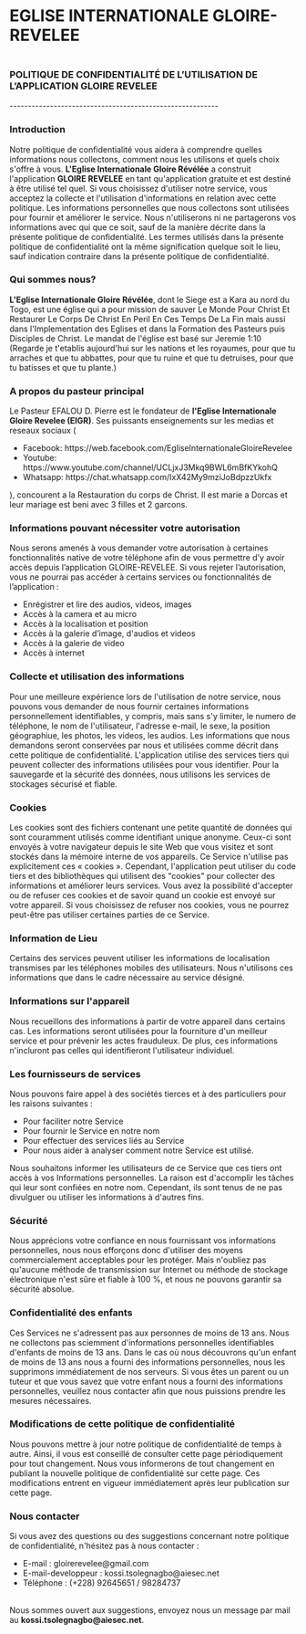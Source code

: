 
<h1>EGLISE INTERNATIONALE GLOIRE-REVELEE</h1>
<img src="https://firebasestorage.googleapis.com/v0/b/goire-revelee.appspot.com/o/images%2Fgloirerevelee.png?alt=media&token=249818ec-5598-42e7-9e0e-0dce6e6ad08e" alt="">
<h3>POLITIQUE DE CONFIDENTIALITÉ DE L’UTILISATION DE L’APPLICATION GLOIRE REVELEE </h3>  
--------------------------------------------------------- 

<h3>Introduction </h3>
Notre politique de confidentialité vous aidera à comprendre quelles informations nous collectons, comment nous les utilisons et quels choix s'offre à vous. 
<b>L'Eglise Internationale Gloire Révélée</b> a construit l'application <b>GLOIRE REVELEE</b> en tant qu'application gratuite et est destiné à être utilisé tel quel. Si vous choisissez d'utiliser notre service, vous acceptez la collecte et l'utilisation d'informations en relation avec cette politique. Les informations personnelles que nous collectons sont utilisées pour fournir et améliorer le service. Nous n'utiliserons ni ne partagerons vos informations avec qui que ce soit, sauf de la manière décrite dans la présente politique de confidentialité. 
Les termes utilisés dans la présente politique de confidentialité ont la même signification quelque soit le lieu, sauf indication contraire dans la présente politique de confidentialité. 

<h3>Qui sommes nous? </h3>
<b>L'Eglise Internationale Gloire Révélée</b>, dont le Siege est a Kara au nord du Togo, est une église qui a pour mission de sauver Le Monde Pour Christ Et Restaurer Le Corps De Christ En Peril En Ces Temps De La Fin mais aussi dans l'Implementation des Eglises et dans la Formation des Pasteurs puis Disciples de Christ.
Le mandat de l'église est basé sur Jeremie 1:10 (Regarde je t'etablis aujourd'hui sur les nations et les royaumes, pour que tu arraches et que tu abbattes, pour que tu ruine et que tu detruises, pour que tu batisses et que tu plante.)

<h3>A propos du pasteur principal</h3>
Le Pasteur EFALOU D. Pierre est le fondateur de <b>l'Eglise Internationale Gloire Revelee (EIGR)</b>. Ses puissants enseignements sur les medias et reseaux sociaux (
<ul>
  <li>Facebook: https://web.facebook.com/EgliseInternationaleGloireRevelee</li>
  <li>Youtube: https://www.youtube.com/channel/UCLjxJ3Mkq9BWL6mBfKYkohQ</li>
  <li>Whatsapp: https://chat.whatsapp.com/IxX42My9mziJoBdpzzUkfx</li>
</ul>
), concourent a la Restauration du corps de Christ. Il est marie a Dorcas et leur mariage est beni avec 3 filles et 2 garcons.



    

<h3>Informations pouvant nécessiter votre autorisation </h3>
Nous serons amenés à vous demander votre autorisation à certaines fonctionnalités native de votre téléphone afin de vous permettre d’y avoir accès depuis l’application GLOIRE-REVELEE. Si vous rejeter l’autorisation, vous ne pourrai pas accéder à certains services ou fonctionnalités de l’application : 
<ul>
  <li>Enrégistrer et lire des audios, videos, images </li>
  <li>Accès à la camera et au micro</li>
  <li>Accès à la localisation et position </li>
  <li>Accès à la galerie d’image, d'audios et videos</li>
  <li>Accès à la galerie de video </li>
  <li>Accès à internet </li>
</ul>


<h3>Collecte et utilisation des informations </h3>
Pour une meilleure expérience lors de l'utilisation de notre service, nous pouvons vous demander de nous fournir certaines informations personnellement identifiables, y compris, mais sans s'y limiter, le numero de téléphone, le nom de l'utilisateur, l'adresse e-mail, le sexe, la position géographiue, les photos, les videos, les audios. Les informations que nous demandons seront conservées par nous et utilisées comme décrit dans cette politique de confidentialité. 
L'application utilise des services tiers qui peuvent collecter des informations utilisées pour vous identifier. 
Pour la sauvegarde et la sécurité des données, nous utilisons les services de stockages sécurisé et fiable. 


<h3>Cookies</h3>
Les cookies sont des fichiers contenant une petite quantité de données qui sont couramment utilisés comme identifiant unique anonyme. Ceux-ci sont envoyés à votre navigateur depuis le site Web que vous visitez et sont stockés dans la mémoire interne de vos appareils. 
Ce Service n'utilise pas explicitement ces « cookies ». Cependant, l'application peut utiliser du code tiers et des bibliothèques qui utilisent des "cookies" pour collecter des informations et améliorer leurs services. Vous avez la possibilité d'accepter ou de refuser ces cookies et de savoir quand un cookie est envoyé sur votre appareil. Si vous choisissez de refuser nos cookies, vous ne pourrez peut-être pas utiliser certaines parties de ce Service. 


<h3>Information de Lieu </h3>
Certains des services peuvent utiliser les informations de localisation transmises par les téléphones mobiles des utilisateurs. Nous n'utilisons ces informations que dans le cadre nécessaire au service désigné. 


<h3>Informations sur l'appareil </h3>
Nous recueillons des informations à partir de votre appareil dans certains cas. Les informations seront utilisées pour la fourniture d'un meilleur service et pour prévenir les actes frauduleux. De plus, ces informations n'incluront pas celles qui identifieront l'utilisateur individuel. 


<h3>Les fournisseurs de services </h3>
Nous pouvons faire appel à des sociétés tierces et à des particuliers pour les raisons suivantes : 
<ul>
  <li>Pour faciliter notre Service </li>
  <li>Pour fournir le Service en notre nom </li>
  <li>Pour effectuer des services liés au Service </li>
  <li>Pour nous aider à analyser comment notre Service est utilisé.</li>
</ul>
Nous souhaitons informer les utilisateurs de ce Service que ces tiers ont accès à vos Informations personnelles. La raison est d'accomplir les tâches qui leur sont confiées en notre nom. Cependant, ils sont tenus de ne pas divulguer ou utiliser les informations à d'autres fins. 


<h3>Sécurité</h3>
Nous apprécions votre confiance en nous fournissant vos informations personnelles, nous nous efforçons donc d'utiliser des moyens commercialement acceptables pour les protéger. Mais n'oubliez pas qu'aucune méthode de transmission sur Internet ou méthode de stockage électronique n'est sûre et fiable à 100 %, et nous ne pouvons garantir sa sécurité absolue. 


<h3>Confidentialité des enfants </h3>
Ces Services ne s'adressent pas aux personnes de moins de 13 ans. Nous ne collectons pas sciemment d'informations personnelles identifiables d'enfants de moins de 13 ans. Dans le cas où nous découvrons qu'un enfant de moins de 13 ans nous a fourni des informations personnelles, nous les supprimons immédiatement de nos serveurs. Si vous êtes un parent ou un tuteur et que vous savez que votre enfant nous a fourni des informations personnelles, veuillez nous contacter afin que nous puissions prendre les mesures nécessaires. 


<h3>Modifications de cette politique de confidentialité </h3>
Nous pouvons mettre à jour notre politique de confidentialité de temps à autre. Ainsi, il vous est conseillé de consulter cette page périodiquement pour tout changement. Nous vous informerons de tout changement en publiant la nouvelle politique de confidentialité sur cette page. Ces modifications entrent en vigueur immédiatement après leur publication sur cette page. 


<h3>Nous contacter</h3>
Si vous avez des questions ou des suggestions concernant notre politique de confidentialité, n'hésitez pas à nous contacter : 
<ul>
  <li>E-mail : gloirerevelee@gmail.com</li>
  <li> E-mail-developpeur : kossi.tsolegnagbo@aiesec.net</li>
  <li>Téléphone : (+228) 92645651 / 98284737</li>
</ul>
<br>
Nous sommes ouvert aux suggestions, envoyez nous un message par mail au <b>kossi.tsolegnagbo@aiesec.net</b>.
<br>
